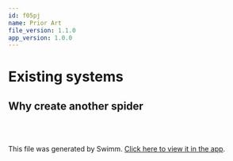 ```yaml
---
id: f05pj
name: Prior Art
file_version: 1.1.0
app_version: 1.0.0
---
```


# Existing systems

## Why create another spider

<br/>

<br/>

This file was generated by Swimm. [Click here to view it in the app](https://app.swimm.io/repos/Z2l0aHViJTNBJTNBb3Blbi1tZXRhLWV4dHJhY3Rpb24lM0ElM0FhZGFtY2hhbmRyYQ==/docs/f05pj).
